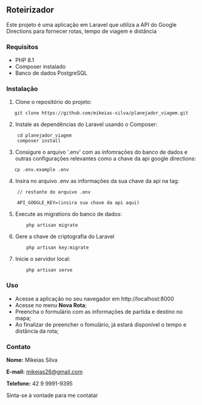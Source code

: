 ## Roteirizador 
Este projeto é uma aplicação em Laravel que utiliza a API do Google Directions para fornecer rotas, tempo de viagem e distância

### Requisitos
* PHP 8.1
* Composer instalado
* Banco de dados PostgreSQL

### Instalação
1. Clone o repositório do projeto:
 ```console 
    git clone https://github.com/mikeias-silva/planejador_viagem.git 
 ``` 
2. Instale as dependências do Laravel usando o Composer:
```
    cd planejador_viagem
    composer install 
 ```

3. Consigure o arquivo '.env' com as infomrações do banco de dados e outras configurações relevantes como a chave da api google directions:
 ```console
    cp .env.example .env
```

4. Insira no arquivo .env as informações da sua chave da api na tag:
```console
    // restante do arquivo .env
    
    API_GOOGLE_KEY=(insira sua chave da api aqui)
```

5. Execute as migrations do banco de dados:
    ```console
        php artisan migrate
    ```
   
6. Gere a chave de criptografia do Laravel

    ```console
        php artisan key:migrate
    ```

7. Inicie o servidor local:
    ```console
        php artisan serve
    ```
### Uso
* Acesse a aplicação no seu navegador em http://localhost:8000
* Acesse no menu **Nova Rota**;
* Preencha o formulário com as informações de partida e destino no mapa;
* Ao finalizar de preencher o fomulário, já estará disponível o tempo e distância da rota;

### Contato

**Nome:** Mikeias Silva

**E-mail:** mikeias26@gmail.com

**Telefone:** 42 9 9991-9395

Sinta-se à vontade para me contatar

